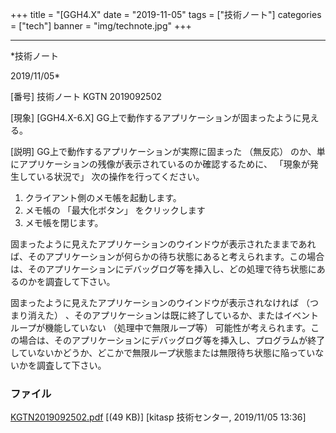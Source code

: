 ﻿+++
title = "[GGH4.X"
date = "2019-11-05"
tags = ["技術ノート"]
categories = ["tech"]
banner = "img/technote.jpg"
+++

-----------------------------------------------------------------------------------------------------------------------------

*技術ノート

2019/11/05*


[番号]
技術ノート KGTN 2019092502

[現象]
[GGH4.X-6.X] GG上で動作するアプリケーションが固まったように見える。

[説明]
GG上で動作するアプリケーションが実際に固まった （無反応）
のか、単にアプリケーションの残像が表示されているのか確認するために、
「現象が発生している状況で」 次の操作を行ってください。

1. クライアント側のメモ帳を起動します。
2. メモ帳の 「最大化ボタン」 をクリックします
3. メモ帳を閉じます。

固まったように見えたアプリケーションのウインドウが表示されたままであれば、そのアプリケーションが何らかの待ち状態にあると考えられます。この場合は、そのアプリケーションにデバッグログ等を挿入し、どの処理で待ち状態にあるのかを調査して下さい。

固まったように見えたアプリケーションのウインドウが表示されなければ
（つまり消えた）
、そのアプリケーションは既に終了しているか、またはイベントループが機能していない
（処理中で無限ループ等）
可能性が考えられます。この場合は、そのアプリケーションにデバッグログ等を挿入し、プログラムが終了していないかどうか、どこかで無限ループ状態または無限待ち状態に陥っていないかを調査して下さい。


### ファイル

 
 


[KGTN2019092502.pdf](http://techreport.kitasp.net/attachments/download/4392/KGTN2019092502.pdf)
 [(49 KB)] [kitasp 技術センター, 2019/11/05
13:36]


 


 

